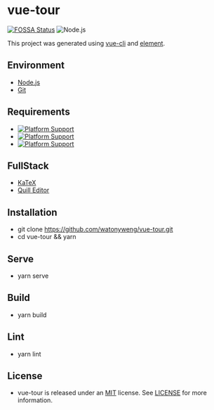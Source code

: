 # vue-tour

[![FOSSA Status](https://app.fossa.com/api/projects/git%2Bgithub.com%2Fwatonyweng%2Fvue-tour.svg?type=shield)](https://app.fossa.com/projects/git%2Bgithub.com%2Fwatonyweng%2Fvue-tour?ref=badge_shield)
![Node.js](https://github.com/watonyweng/vue-tour/workflows/nodejs/badge.svg)

This project was generated using [vue-cli](https://github.com/vuejs/vue-cli) and [element](https://github.com/ElemeFE/element).

## Environment

- [Node.js](https://nodejs.org)
- [Git](https://git-scm.com)

## Requirements

- [![Platform Support](https://img.shields.io/badge/Node-12.22.1-green)](https://nodejs.org)
- [![Platform Support](https://img.shields.io/badge/Vue-2.6.12-green)](https://vuejs.org)
- [![Platform Support](https://img.shields.io/badge/Git-2.28.0-green)](https://git-scm.com)

## FullStack

- [KaTeX](https://github.com/KaTeX/KaTeX)
- [Quill Editor](https://github.com/surmon-china/vue-quill-editor)

## Installation

- git clone <https://github.com/watonyweng/vue-tour.git>
- cd vue-tour && yarn

## Serve

- yarn serve

## Build

- yarn build

## Lint

- yarn lint

## License

- vue-tour is released under an [MIT](https://opensource.org/licenses/MIT) license. See [LICENSE](https://github.com/watonyweng/vue-tour/tree/master/LICENSE) for more information.
